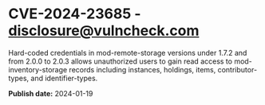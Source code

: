 # CVE-2024-23685 - disclosure@vulncheck.com

Hard-coded credentials in mod-remote-storage versions under 1.7.2 and from 2.0.0 to 2.0.3 allows unauthorized users to gain read access to mod-inventory-storage records including instances, holdings, items, contributor-types, and identifier-types.




**Publish date:** 2024-01-19
